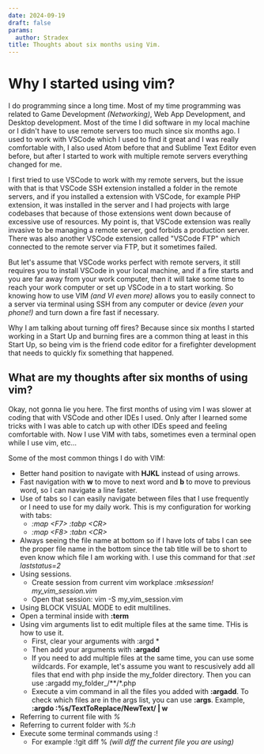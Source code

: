 ```yaml
---
date: 2024-09-19
draft: false
params:
  author: Stradex
title: Thoughts about six months using Vim.
---
```


# Why I started using vim?

I do programming since a long time. Most of my time programming was related to Game Development *(Networking)*, Web App Development, and Desktop development. Most of the time I did software in my local machine or I didn't have to use remote servers too much since six months ago. I used to work with VSCode which I used to find it great and I was really comfortable with, I also used Atom before that and Sublime Text Editor even before, but after I started to work with multiple remote servers everything changed for me.

I first tried to use VSCode to work with my remote servers, but the issue with that is that VSCode SSH extension installed a folder in the remote servers, and if you installed a extension with VSCode, for example PHP extension, it was installed in the server and I had projects with large codebases that because of those extensions went down because of excessive use of resources.
My point is, that VSCode extension was really invasive to be managing a remote server, god forbids a production server.
There was also another VSCode extension called "VSCode FTP" which connected to the remote server via FTP, but it sometimes failed.

But let's assume that VSCode works perfect with remote servers, it still requires you to install VSCode in your local machine, and if a fire starts and you are far away from your work computer, then it will take some time to reach your work computer or set up VSCode in a to start working. So knowing how to use VIM *(and VI even more)* allows you to easily connect to a server via terminal using SSH from any computer or device *(even your phone!)* and turn down a fire fast if necessary.

Why I am talking about turning off fires? Because since six months I started working in a Start Up and burning fires are a common thing at least in this Start Up, so being vim is the friend code editor for a firefighter development that needs to quickly fix something that happened.

## What are my thoughts after six months of using vim?

Okay, not gonna lie you here. The first months of using vim I was slower at coding that with VSCode and other IDEs I used.
Only after I learned some tricks with I was able to catch up with other IDEs speed and feeling comfortable with.
Now I use VIM with tabs, sometimes even a terminal open while I use vim, etc... 

Some of the most common things I do with VIM:
* Better hand position to navigate with **HJKL** instead of using arrows.
* Fast navigation with **w** to move to next word and **b** to move to previous word, so I can navigate a line faster.
* Use of tabs so I can easily navigate between files that I use frequently or I need to use for my daily work. This is my configuration for working with tabs:
    - *:map \<F7\> :tabp \<CR\>*
    - *:map \<F8\> :tabn \<CR\>*
* Always seeing the file name at bottom so if I have lots of tabs I can see the proper file name in the bottom since the tab title will be to short to even know which file I am working with. I use this command for that *:set laststatus=2*
* Using sessions.
    - Create session from current vim workplace *:mksession! my_vim_session.vim*
    - Open that session: vim -S my_vim_session.vim
* Using BLOCK VISUAL MODE to edit multilines.
* Open a terminal inside with **:term**
* Using vim arguments list to edit multiple files at the same time. THis is how to use it.
    - First, clear your arguments with :argd \*
    - Then add your arguments with **:argadd**
    - If you need to add multiple files at the same time, you can use some wildcards. For example, let's assume you want to rescusively add all files that end with php inside the my_folder directory. Then you can use :argadd my_folder_/\*\*/\*.php
    - Execute a vim command in all the files you added with **:argadd**. To check which files are in the args list, you can use **:args**. Example, **:argdo :%s/TextToReplace/NewText/ | w**
* Referring to current file with *%*
* Referring to current folder with *%:h*
* Execute some terminal commands using :!
    - For example :!git diff % *(will diff the current file you are using)*
